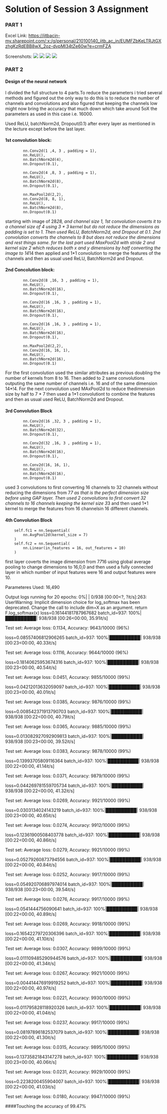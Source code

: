 # Solution of Session 3 Assignment
### PART 1

Excel Link: https://iitbacin-my.sharepoint.com/:x:/g/personal/210100140_iitb_ac_in/EUMFZbKeLTRJtGXzhgKzRdEBB8wX_2oz-dvpMI34tZe60w?e=crmFZA

Screenshots: 
<img src = "images/Screenshot 2023-01-14 at 4.02.23 AM.png" tyle="height: 100px; width:100px;"/>
<img src = "images/Screenshot 2023-01-14 at 4.02.43 AM.png">
<img src = "images/Screenshot 2023-01-14 at 4.02.53 AM.png">
<img src = "images/Screenshot 2023-01-14 at 4.05.42 AM.png">









### PART 2
#### Design of the neural network
I divided the full structure to 4 parts.To reduce the parameters i tried several methods and figured out the only way to do this is to reduce the number of channels and convolutions and also figured that keeping the channels low might now bring the accuracy that much down which take around 5oX the parameters as used in this case i.e. 16000.

Used ReLU, batchNorm2d, Dropout(0.1) after every layer as mentioned in the lecture except before the last layer.

#### 1st convolution block:

            nn.Conv2d(1 ,4, 3 , padding = 1),
            nn.ReLU(),
            nn.BatchNorm2d(4),
            nn.Dropout(0.1),

            nn.Conv2d(4 ,8, 3 , padding = 1),
            nn.ReLU(),
            nn.BatchNorm2d(8),
            nn.Dropout(0.1),
            
            nn.MaxPool2d(2,2),
            nn.Conv2d(8, 8, 1),
            nn.ReLU(),
            nn.BatchNorm2d(8),
            nn.Dropout(0.1)

starting with image of 28*28, and channel size 1, 1st convolution coverts it to a channel size of 4 using 3 * 3 kernel but do not reduce the dimensions as padding is set to 1. Then used ReLU, BatchNorm2d, and Dropout at 0.1. 2nd convolution converts the channels to 8 but does not reduce the dimensions and rest things same. for the last part used MaxPool2d with stride 2 and kernel size 2 which reduces both x and y dimensions by half converting the image to 14*14 then applied and 1*1 convolution to merge the features of the channels and then as usual used ReLU, BatchNorm2d and Dropout.

#### 2nd Concolution block:
            nn.Conv2d(8 ,16, 3 , padding = 1),
            nn.ReLU(),
            nn.BatchNorm2d(16),
            nn.Dropout(0.1),

            nn.Conv2d(16 ,16, 3 , padding = 1),
            nn.ReLU(),
            nn.BatchNorm2d(16),
            nn.Dropout(0.1),

            nn.Conv2d(16 ,16, 3 , padding = 1),
            nn.ReLU(),
            nn.BatchNorm2d(16),
            nn.Dropout(0.1),

            nn.MaxPool2d(2,2),
            nn.Conv2d(16, 16, 1),
            nn.ReLU(),
            nn.BatchNorm2d(16),
            nn.Dropout(0.1)
For the first convolution used the similar attributes as previous doubling the number of kernels from 8 to 16. Then added to 2 same convolutions outputing the same number of channels i.e. 16 and of the same dimension 14*!4. For the next convolution used MAxPool2d to reduce thedimension size by half to 7 * 7 then used a 1*1 convolutiont to combine the features and then as usual used ReLU, BatchNorm2d and Dropout.

#### 3rd Convolution Block
            nn.Conv2d(16 ,32, 3 , padding = 1),
            nn.ReLU(),
            nn.BatchNorm2d(32),
            nn.Dropout(0.1),

            nn.Conv2d(32 ,16, 3 , padding = 1),
            nn.ReLU(),
            nn.BatchNorm2d(16),
            nn.Dropout(0.1),

            nn.Conv2d(16, 16, 1),
            nn.ReLU(),
            nn.BatchNorm2d(16),
            nn.Dropout(0.1)
used 3 convolutions to first converting 16 channels to 32 channels without reducing the dimensions from 7*7 as that is the perfect dimension size before using GAP layer. Then used 2 convolutions to first convert 32 channels to 16 channels keeping the kernel size 3*3 and then used 1*1 kernel to merge the features from 16 channelsin 16 different channels.

#### 4th Convolution Block

        self.fc1 = nn.Sequential(
            nn.AvgPool2d(kernel_size = 7)
        )
        self.fc2 = nn.Sequential(
            nn.Linear(in_features = 16, out_features = 10)
        )
first layer coverts the image dimension from 7*7*16 using global average pooling to change dimensions to 16,0,0 and then used a fully connected layer in which number of input features were 16 and output features were 10.

Parameteres Used: 16,490


Output logs running for 20 epochs:
  0%|          | 0/938 [00:00<?, ?it/s]<ipython-input-109-8c328c37ef63>:263: UserWarning: Implicit dimension choice for log_softmax has been deprecated. Change the call to include dim=X as an argument.
  return F.log_softmax(x)
loss=0.16144181787967682 batch_id=937: 100%|██████████| 938/938 [00:26<00:00, 35.91it/s]

Test set: Average loss: 0.1134, Accuracy: 9643/10000 (96%)

loss=0.08557406812906265 batch_id=937: 100%|██████████| 938/938 [00:23<00:00, 40.33it/s]

Test set: Average loss: 0.1116, Accuracy: 9644/10000 (96%)

loss=0.18140625953674316 batch_id=937: 100%|██████████| 938/938 [00:23<00:00, 40.54it/s]

Test set: Average loss: 0.0451, Accuracy: 9855/10000 (99%)

loss=0.04212013632059097 batch_id=937: 100%|██████████| 938/938 [00:23<00:00, 40.01it/s]

Test set: Average loss: 0.0385, Accuracy: 9876/10000 (99%)

loss=0.008542371913790703 batch_id=937: 100%|██████████| 938/938 [00:22<00:00, 40.79it/s]

Test set: Average loss: 0.0365, Accuracy: 9885/10000 (99%)

loss=0.013082927092909813 batch_id=937: 100%|██████████| 938/938 [00:23<00:00, 39.52it/s]

Test set: Average loss: 0.0383, Accuracy: 9878/10000 (99%)

loss=0.13993705809116364 batch_id=937: 100%|██████████| 938/938 [00:22<00:00, 41.14it/s]

Test set: Average loss: 0.0371, Accuracy: 9879/10000 (99%)

loss=0.044269781559705734 batch_id=937: 100%|██████████| 938/938 [00:22<00:00, 41.32it/s]

Test set: Average loss: 0.0269, Accuracy: 9921/10000 (99%)

loss=0.0303134024143219 batch_id=937: 100%|██████████| 938/938 [00:23<00:00, 40.65it/s]

Test set: Average loss: 0.0274, Accuracy: 9912/10000 (99%)

loss=0.12361900508403778 batch_id=937: 100%|██████████| 938/938 [00:22<00:00, 40.86it/s]

Test set: Average loss: 0.0279, Accuracy: 9921/10000 (99%)

loss=0.05279260873794556 batch_id=937: 100%|██████████| 938/938 [00:22<00:00, 40.84it/s]

Test set: Average loss: 0.0252, Accuracy: 9917/10000 (99%)

loss=0.054920706897974014 batch_id=937: 100%|██████████| 938/938 [00:23<00:00, 39.54it/s]

Test set: Average loss: 0.0276, Accuracy: 9917/10000 (99%)

loss=0.0541444756090641 batch_id=937: 100%|██████████| 938/938 [00:22<00:00, 40.89it/s]

Test set: Average loss: 0.0269, Accuracy: 9918/10000 (99%)

loss=0.16542279720306396 batch_id=937: 100%|██████████| 938/938 [00:22<00:00, 41.10it/s]

Test set: Average loss: 0.0307, Accuracy: 9899/10000 (99%)

loss=0.011109485290944576 batch_id=937: 100%|██████████| 938/938 [00:22<00:00, 41.34it/s]

Test set: Average loss: 0.0267, Accuracy: 9921/10000 (99%)

loss=0.004414476919919252 batch_id=937: 100%|██████████| 938/938 [00:22<00:00, 40.97it/s]

Test set: Average loss: 0.0221, Accuracy: 9930/10000 (99%)

loss=0.011795828118920326 batch_id=937: 100%|██████████| 938/938 [00:22<00:00, 41.04it/s]

Test set: Average loss: 0.0237, Accuracy: 9917/10000 (99%)

loss=0.08197896182537079 batch_id=937: 100%|██████████| 938/938 [00:22<00:00, 41.30it/s]

Test set: Average loss: 0.0315, Accuracy: 9895/10000 (99%)

loss=0.13735821843147278 batch_id=937: 100%|██████████| 938/938 [00:23<00:00, 40.06it/s]

Test set: Average loss: 0.0231, Accuracy: 9929/10000 (99%)

loss=0.2238200455904007 batch_id=937: 100%|██████████| 938/938 [00:22<00:00, 41.03it/s]

Test set: Average loss: 0.0180, Accuracy: 9947/10000 (99%)

####Touching the accuracy of 99.47%


